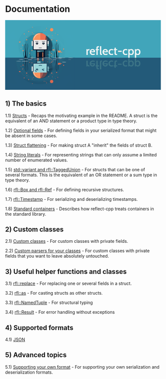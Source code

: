 # Documentation

![image](banner2.png)

## 1) The basics

1.1) [Structs](https://github.com/getml/reflect-cpp/blob/main/docs/structs.md) - Recaps the motivating example in the README. A struct is the equivalent of an AND statement or a product type in type theory.

1.2) [Optional fields](https://github.com/getml/reflect-cpp/blob/main/docs/optional_fields.md) - For defining fields in your serialized format that might be absent in some cases.

1.3) [Struct flattening](https://github.com/getml/reflect-cpp/blob/main/docs/flatten_structs.md) - For making struct A "inherit" the fields of struct B.

1.4) [String literals](https://github.com/getml/reflect-cpp/blob/main/docs/literals.md) - For representing strings that can only assume a limited number of enumerated values.

1.5) [std::variant and rfl::TaggedUnion](https://github.com/getml/reflect-cpp/blob/main/docs/variants_and_tagged_unions.md) - For structs that can be one of several formats. This is the equivalent of an OR statement or a sum type in type theory.

1.6) [rfl::Box and rfl::Ref](https://github.com/getml/reflect-cpp/blob/main/docs/rfl_ref.md) - For defining recursive structures.

1.7) [rfl::Timestamp](https://github.com/getml/reflect-cpp/blob/main/docs/timestamps.md) - For serializing and deserializing timestamps.

1.8) [Standard containers](https://github.com/getml/reflect-cpp/blob/main/docs/standard_containers.md) - Describes how reflect-cpp treats containers in the standard library.

## 2) Custom classes

2.1) [Custom classes](https://github.com/getml/reflect-cpp/blob/main/docs/custom_classes.md) - For custom classes with private fields.

2.2) [Custom parsers for your classes](https://github.com/getml/reflect-cpp/blob/main/docs/custom_parser.md) - For custom classes with private fields that you want to leave absolutely untouched.

## 3) Useful helper functions and classes

3.1) [rfl::replace](https://github.com/getml/reflect-cpp/blob/main/docs/replace.md) - For replacing one or several fields in a struct.

3.2) [rfl::as](https://github.com/getml/reflect-cpp/blob/main/docs/as.md) - For casting structs as other structs.

3.3) [rfl::NamedTuple](https://github.com/getml/reflect-cpp/blob/main/docs/named_tuple.md) - For structural typing

3.4) [rfl::Result](https://github.com/getml/reflect-cpp/blob/main/docs/result.md) - For error handling without exceptions

## 4) Supported formats

4.1) [JSON](https://github.com/getml/reflect-cpp/blob/main/docs/json.md)

## 5) Advanced topics

5.1) [Supporting your own format](https://github.com/getml/reflect-cpp/blob/main/docs/supporting_your_own_format.md) - For supporting your own serialization and deserialization formats.

